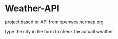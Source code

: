 # Weather-API
project based on API from openweathermap.org

type the city in the form to check the actuall weather
